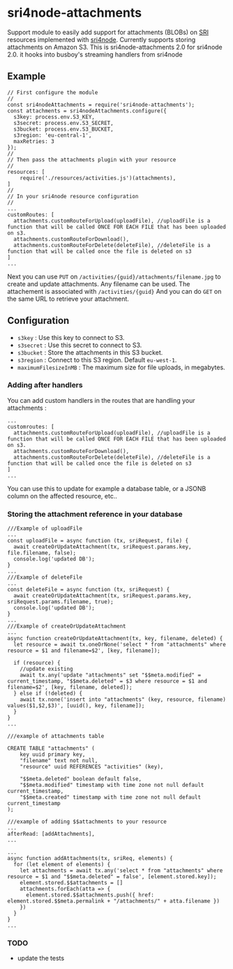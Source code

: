 # sri4node-attachments
Support module to easily add support for attachments (BLOBs) on [SRI](https://github.com/dimitrydhondt/sri)
resources implemented with [sri4node](https://github.com/dimitrydhondt/sri4node).
Currently supports storing attachments on Amazon S3.
This is sri4node-attachments 2.0 for sri4node 2.0. it hooks into busboy's streaming handlers from sri4node

## Example

    // First configure the module
    //
    const sri4nodeAttachments = require('sri4node-attachments');
    const attachments = sri4nodeAttachments.configure({
      s3key: process.env.S3_KEY,
      s3secret: process.env.S3_SECRET,
      s3bucket: process.env.S3_BUCKET,
      s3region: 'eu-central-1',
      maxRetries: 3
    });
    //
    // Then pass the attachments plugin with your resource
    //
    resources: [
        require('./resources/activities.js')(attachments),
    ]
    //
    // In your sri4node resource configuration
    //
    ...
    customRoutes: [
      attachments.customRouteForUpload(uploadFile), //uploadFile is a function that will be called ONCE FOR EACH FILE that has been uploaded on s3.
      attachments.customRouteForDownload(),
      attachments.customRouteForDelete(deleteFile), //deleteFile is a function that will be called once the file is deleted on s3
    ]
    ...

Next you can use `PUT` on `/activities/{guid}/attachments/filename.jpg` to create and update attachments.
Any filename can be used. The attachement is associated with `/activities/{guid}`
And you can do `GET` on the same URL to retrieve your attachment.

## Configuration
* `s3key` : Use this key to connect to S3.
* `s3secret` : Use this secret to connect to S3.
* `s3bucket` : Store the attachments in this S3 bucket.
* `s3region` : Connect to this S3 region. Default `eu-west-1`.
* `maximumFilesizeInMB` : The maximum size for file uploads, in megabytes.

### Adding after handlers
You can add custom handlers in the routes that are handling your attachments :

    ...
    customroutes: [
      attachments.customRouteForUpload(uploadFile), //uploadFile is a function that will be called ONCE FOR EACH FILE that has been uploaded on s3.
      attachments.customRouteForDownload(),
      attachments.customRouteForDelete(deleteFile), //deleteFile is a function that will be called once the file is deleted on s3
    ]
    ...
    

You can use this to update for example a database table, or a JSONB column on the affected resource, etc..



### Storing the attachment reference in your database

    ///Example of uploadFile
    ...
    const uploadFile = async function (tx, sriRequest, file) {
      await createOrUpdateAttachment(tx, sriRequest.params.key, file.filename, false);
      console.log('updated DB');
    }
    ...
    ///Example of deleteFile
    ...
    const deleteFile = async function (tx, sriRequest) {
      await createOrUpdateAttachment(tx, sriRequest.params.key, sriRequest.params.filename, true);
      console.log('updated DB');
    }
    ...
    ///Example of createOrUpdateAttachment
    ...
    async function createOrUpdateAttachment(tx, key, filename, deleted) {
      let resource = await tx.oneOrNone('select * from "attachments" where resource = $1 and filename=$2', [key, filename]);
    
      if (resource) {
        //update existing
        await tx.any('update "attachments" set "$$meta.modified" = current_timestamp, "$$meta.deleted" = $3 where resource = $1 and filename=$2', [key, filename, deleted]);
      } else if (!deleted) {
        await tx.none('insert into "attachments" (key, resource, filename) values($1,$2,$3)', [uuid(), key, filename]);
      }
    }
    ...

    ///example of attachments table
    
    CREATE TABLE "attachments" (
        key uuid primary key,
        "filename" text not null,
    	"resource" uuid REFERENCES "activities" (key),
    
        "$$meta.deleted" boolean default false,
        "$$meta.modified" timestamp with time zone not null default current_timestamp,
        "$$meta.created" timestamp with time zone not null default current_timestamp
    );
    
    ///example of adding $$attachments to your resource
    ...
    afterRead: [addAttachments],
    ...
    
    ...
    async function addAttachments(tx, sriReq, elements) {
      for (let element of elements) {
        let attachments = await tx.any('select * from "attachments" where resource = $1 and "$$meta.deleted" = false', [element.stored.key]);
        element.stored.$$attachments = []
        attachments.forEach(atta => {
          element.stored.$$attachments.push({ href: element.stored.$$meta.permalink + "/attachments/" + atta.filename })
        })
      }
    }
    ...
    
### TODO
* update the tests
